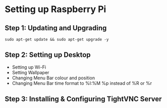 # Setting up Raspberry Pi

## Step 1: Updating and Upgrading
```
sudo apt-get update && sudo apt-get upgrade -y
```

## Step 2: Setting up Desktop
* Setting up Wi-Fi
* Setting Wallpaper
* Changing Menu Bar colour and position
* Changing Menu Bar time format to %I:%M %p instead of %R or %r

## Step 3: Installing & Configuring TightVNC Server
